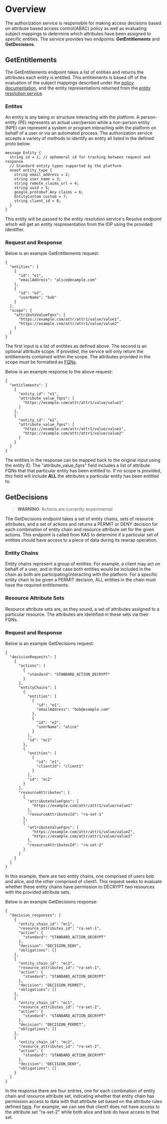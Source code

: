 # Overview
The authorization service is responsible for making access decisions based on attribute based access control(ABAC) policy as well as evaluating subject mappings to determine which attributes have been assigned to specific entities. The service provides two endpoints: **GetEntitlements** and **GetDecisions**. 

## GetEntitlements
The GetEntitlements endpoint takes a list of entities and returns the attributes each entity is entitled. This entitlements is based off of the evaluation of the subject mappings described under the [policy documentation](../policy/subject_mappings/overview.md), and the entity representations returned from the [entity resolution service](entity_resolution/overview.md).

### Entites
An entity is any being or structure interacting with the platform. A person-entity (PE) represents an actual user/person while a non-person entity (NPE) can represent a system or program interacting with the platform on behalf of a user or via an automated process.
The authorization service accepts a variety of methods to identify an entity all listed in the defined proto below.
```
message Entity {
  string id = 1; // ephemeral id for tracking between request and response
  // Standard entity types supported by the platform
  oneof entity_type {
    string email_address = 2;
    string user_name = 3;
    string remote_claims_url = 4;
    string uuid = 5;
    google.protobuf.Any claims = 6;
    EntityCustom custom = 7;
    string client_id = 8;
  }
}
```
This entity will be passed to the entity resolution service's Resolve endpoint which will get an entity respresentation from the IDP using the provided identifier. 

### Request and Response
Below is an example GetEntitlements request:
```
{
  "entities": [
    {
      "id": "e1",
      "emailAddress": "alice@example.com"
    },
    {
      "id": "e2",
      "userName": "bob"
    }
  ],
  "scope": {
    "attributeValueFqns": [
      "https://example.com/attr/attr1/value/value1",
      "https://example.com/attr/attr1/value/value2"
    ]
  }
}
```
The first input is a list of entitites as defined above. The second is an optional attribute scope. If provided, the service will only return the entitlements contained within the scope. The attributes provided in the scope must be formatted as [FQNs](../policy/attributes/overview.md#fully-qualified-names).

Below is an example response to the above request:
```
{
  "entitlements": [
    {
      "entity_id": "e1",
      "attribute_value_fqns": [
        "https://example.com/attr/attr1/value/value1"
      ]
    },
    {
      "entity_id": "e2",
      "attribute_value_fqns": [
        "https://example.com/attr/attr1/value/value1",
        "https://example.com/attr/attr1/value/value2"
      ]
    }
  ]
}
```
The entities in the response can be mapped back to the original input using the entity ID. The "attribute_value_fqns" field includes a list of attribute FQNs that that particular entity has been entitled to. If no scope is provided, this field will include **ALL** the attributes a particular entity has been entitled to.

## GetDecisions

> **WARNING**: Actions are currently experimental

The GetDecisions endpoint takes a set of entity chains, sets of resource attributes, and a set of actions and returns a PERMIT or DENY decision for each combination of entity chain and resource attribute set for the given actions.
This endpoint is called from KAS to determine if a particular set of entities should have access to a piece of data during its rewrap operation.

### Entity Chains
Entity chains represent a group of entities. For example, a client may act on behalf of a user, and in that case both entities would be included in the chain as both are participating/interacting with the platform.
For a specific entity chain to be given a PERMIT decision, ALL entities in the chain must have the required entitlements. 

### Resource Attribute Sets
Resource attribute sets are, as they sound, a set of attributes assigned to a particular resource. The attributes are identified in these sets via their FQNs.

### Request and Response
Below is an example GetDecisions request:
```
{
  "decisionRequests": [
    {
      "actions": [
        {
          "standard": "STANDARD_ACTION_DECRYPT"
        }
      ],
      "entityChains": [
        {
          "entities": [
            {
              "id": "e1",
              "emailAddress": "bob@example.com"
            },
            {
              "id": "e2",
              "userName": "alice"
            }
          ],
          "id": "ec1"
        },
        {
          "entities": [
            {
              "id": "e1",
              "clientId": "client1"
            }
          ],
          "id": "ec2"
        }
      ],
      "resourceAttributes": [
        {
          "attributeValueFqns": [
            "https://example.com/attr/attr1/value/value1"
          ],
          "resourceAttributesId": "ra-set-1"
        },
        {
          "attributeValueFqns": [
            "https://example.com/attr/attr1/value/value2",
            "https://example.com/attr/attr1/value/value3"
          ],
          "resourceAttributesId": "ra-set-2"
        }
      ]
    }
  ]
}
```
In this example, there are two entity chains, one comprised of users bob and alice, and the other comprised of client1. This request seeks to evaluate whether these entity chains have permission to DECRYPT two resources with the provided attribute sets.


Below is an example GetDecisions response:
```
{
  "decision_responses": [
    {
      "entity_chain_id": "ec1",
      "resource_attributes_id": "ra-set-1",
      "action": {
        "standard": "STANDARD_ACTION_DECRYPT"
      },
      "decision": "DECISION_DENY",
      "obligations": []
    },
    {
      "entity_chain_id": "ec2",
      "resource_attributes_id": "ra-set-1",
      "action": {
        "standard": "STANDARD_ACTION_DECRYPT"
      },
      "decision": "DECISION_PERMIT",
      "obligations": []
    },
    {
      "entity_chain_id": "ec1",
      "resource_attributes_id": "ra-set-2",
      "action": {
        "standard": "STANDARD_ACTION_DECRYPT"
      },
      "decision": "DECISION_PERMIT",
      "obligations": []
    },
    {
      "entity_chain_id": "ec2",
      "resource_attributes_id": "ra-set-2",
      "action": {
        "standard": "STANDARD_ACTION_DECRYPT"
      },
      "decision": "DECISION_DENY",
      "obligations": []
    }
  ]
}
```
In the response there are four entries, one for each combination of entity chain and resource attribute set, indicating whether that entity chain has permission access to data with that attribute set based on the attribute rules defined [here](../policy/attributes/overview.md#definitions). For example, we can see that client1 does not have access to the attribute set 
"ra-set-2" while both alice and bob do have access to that set.
